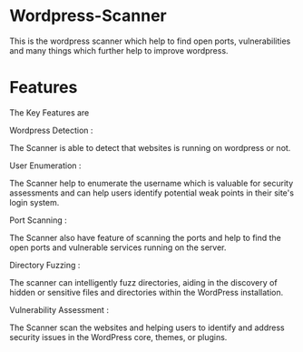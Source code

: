 # Wordpress-Scanner
This is the wordpress scanner which help to find open ports, vulnerabilities and many things which further help to improve wordpress.
# Features
  The Key Features are
  
  Wordpress Detection : 

  The Scanner is able to detect that websites is running on wordpress or not.

  User Enumeration :
  
  The Scanner help to enumerate the username which is valuable for security assessments and can help users identify potential weak points in their site's login system.

  Port Scanning :

  The Scanner also have feature of scanning the ports and help to find the open ports and vulnerable services running on the server.

  Directory Fuzzing :

  The scanner can intelligently fuzz directories, aiding in the discovery of hidden or sensitive files and directories within the WordPress installation.

  Vulnerability Assessment :

  The Scanner scan the websites and helping users to identify and address security issues in the WordPress core, themes, or plugins.

  

  
